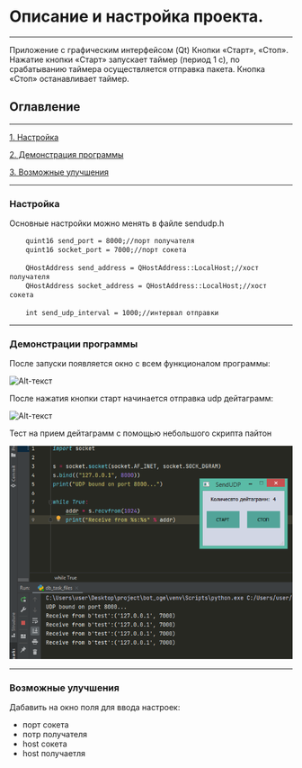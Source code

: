 # Описание и настройка проекта.
____

Приложение с графическим интерфейсом (Qt)
Кнопки «Старт», «Стоп». Нажатие кнопки «Старт» запускает таймер (период 1 с), по
срабатыванию таймера осуществляется отправка пакета. Кнопка «Стоп» останавливает
таймер. 

## Оглавление
___
[1. Настройка](#Настройка)

[2. Демонстрация программы](#Демонстрация\tпрограммы)

[3. Возможные улучшения](#Возможные\tулучшения)
___



### Настройка
<a name="Настройка"></a> 

Основные настройки можно менять в файле sendudp.h

```
    quint16 send_port = 8000;//порт получателя
    quint16 socket_port = 7000;//порт сокета

    QHostAddress send_address = QHostAddress::LocalHost;//хост получателя
    QHostAddress socket_address = QHostAddress::LocalHost;//хост сокета

    int send_udp_interval = 1000;//интервал отправки
```

___

### Демонстрации программы
<a name="Демонстрация\tпрограммы"></a> 

После запуски появляется окно с всем функционалом программы: 

![Alt-текст](https://github.com/stemirkhan/test_project-/blob/main/Скриншот%2009-04-2022%20112031.png "окно программы")

После нажатия кнопки старт начинается отправка udp дейтаграмм: 

![Alt-текст](https://github.com/stemirkhan/test_project-/blob/main/Скриншот%2009-04-2022%20112540.png "окно программы")

Тест на прием дейтаграмм с помощью небольшого скрипта пайтон

![Alt-текст](https://github.com/stemirkhan/test_project/blob/main/Скриншот%2009-04-2022%20135903.png.png "окно программы")
___

### Возможные улучшения
<a name="Возможные\tулучшения"></a> 

Дабавить на окно поля для ввода настроек: 
- порт сокета
- потр получателя
- host сокета
- host получаетля
